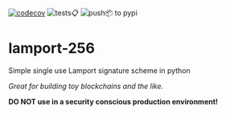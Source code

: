 [![codecov](https://codecov.io/gh/johnpaulkiser/lamport-256/branch/main/graph/badge.svg?token=ZWIK9EVZ3N)](https://codecov.io/gh/johnpaulkiser/lamport-256)
![tests📋](https://github.com/johnpaulkiser/lamport-256/workflows/Test%20module/badge.svg)
![push📦 to pypi](https://github.com/johnpaulkiser/lamport-256/workflows/Upload%20Python%20Package/badge.svg)

# lamport-256
Simple single use Lamport signature scheme in python

_Great for building toy blockchains and the like._

**DO NOT use in a security conscious production environment!** 
